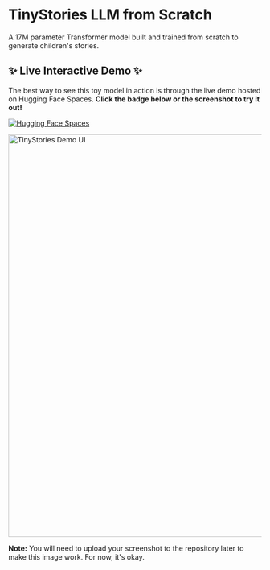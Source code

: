 # TinyStories LLM from Scratch

A 17M parameter Transformer model built and trained from scratch to generate children's stories.

## ✨ Live Interactive Demo ✨

The best way to see this toy model in action is through the live demo hosted on Hugging Face Spaces. **Click the badge below or the screenshot to try it out!**

[![Hugging Face Spaces](https://img.shields.io/badge/%F0%9F%A4%97%20Hugging%20Face-Spaces-blue)](https://huggingface.co/spaces/yang-ruan/tinystories-llm-from-scratch)

<a href="https://huggingface.co/spaces/yang-ruan/tinystories-llm-from-scratch" target="_blank">
  <img src="URL_TO_YOUR_SCREENSHOT.jpg" alt="TinyStories Demo UI" width="800"/>
</a>

**Note:** You will need to upload your screenshot to the repository later to make this image work. For now, it's okay.
